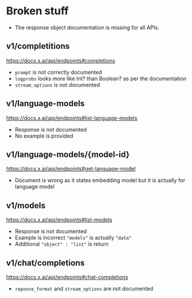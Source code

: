 # Broken stuff

* The response object documentation is missing for all APIs.

## v1/completitions
https://docs.x.ai/api/endpoints#completions
* `prompt` is not correctly documented
* `logprobs` looks more like Int? than Boolean? as per the documentation
* `stream_options` is not documented

## v1/language-models
https://docs.x.ai/api/endpoints#list-language-models
* Response is not documented
* No example is provided

## v1/language-models/{model-id}
https://docs.x.ai/api/endpoints#get-language-model
* Document is wrong as it states embedding model but it is actually for language model

## v1/models
https://docs.x.ai/api/endpoints#list-models
* Response is not documented
* Example is incorrect `"models"` is actually `"data"`
* Additional `"object" : "list"` is return

## v1/chat/completions
https://docs.x.ai/api/endpoints#chat-completions
* `reponse_format` and `stream_options` are not documented